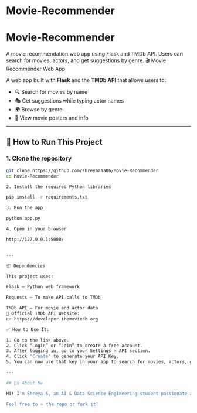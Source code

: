 # Movie-Recommender
# Movie-Recommender
A movie recommendation web app using Flask and TMDb API. Users can search for movies, actors, and get suggestions by genre.
 🎬 Movie Recommender Web App

A web app built with **Flask** and the **TMDb API** that allows users to:

- 🔍 Search for movies by name
- 🎭 Get suggestions while typing actor names
- 🌍 Browse by genre
- 🎥 View movie posters and info
---

## 🚀 How to Run This Project

### 1. Clone the repository

```bash
git clone https://github.com/shreyaaaa06/Movie-Recommender
cd Movie-Recommender

2. Install the required Python libraries

pip install -r requirements.txt

3. Run the app

python app.py

4. Open in your browser

http://127.0.0.1:5000/


---

📦 Dependencies

This project uses:

Flask – Python web framework

Requests – To make API calls to TMDb

TMDb API – For movie and actor data
🔗 Official TMDb API Website:
👉 https://developer.themoviedb.org

✅ How to Use It:

1. Go to the link above.
2. Click “Login” or “Join” to create a free account.
3. After logging in, go to your Settings > API section.
4. Click "Create" to generate your API Key.
5. You can now use that key in your app to search for movies, actors, genres, posters, etc.

---

## 🙋‍♀️ About Me

Hi! I'm Shreya S, an AI & Data Science Engineering student passionate about coding cool projects in Python and solving real-world problems!

Feel free to ⭐ the repo or fork it!